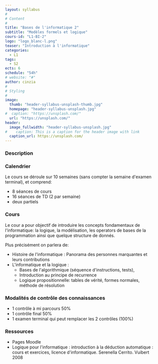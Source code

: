```yaml
---
layout: syllabus
#
# Content
#
title: "Bases de l'informatique 2"
subtitle: "Modèles formels et logique"
cours-id: "L1-BI-2"
logo: "logo_blanc-l.png"
teaser: "Introduction à l'informatique"
categories:
  - L1
tags:
  - S2
ects: 6
schedule: "54h"
# website: "#"
author: cinzia
#
# Styling
#
image:
  thumb: "header-syllabus-unsplash-thumb.jpg"
  homepage: "header-syllabus-unsplash.jpg"
#  caption: "https://unsplash.com/"
  url: "https://unsplash.com/"
header:
  image_fullwidth: "header-syllabus-unsplash.jpg"
#    caption: This is a caption for the header image with link
  caption_url: https://unsplash.com/
---
```


###  Description ###

###  Calendrier ###

Le cours se déroule sur 10 semaines (sans compter la semaine d'examen terminal), et comprend:

- 8 séances de cours
- 16 séances de TD (2 par semaine)
- deux partiels


###  Cours ###

Le cour a pour objectif de introduire les concepts fondamentaux de l'informatique: la logique, la modélisation, les operators de bases de la programmation ainsi que quelque structure de donnés.

Plus précisément on parlera de:
- Histoire de l'informatique :
Panorama des personnes marquantes et leurs contributions
- L'informatique et la logique :
    - Bases de l'algorithmique (séquence d'instructions, tests),
    - Introduction au principe de recurrence
    - Logique propositionnelle: tables de vérité, formes normales, méthode de résolution



###  Modalités de contrôle des connaissances ###
 - 1 contrôle à mi parcours 50%
 - 1 contrôle final 50%
 - 1 examen terminal qui peut remplacer les 2 contrôles (100%)



###  Ressources ###
- Pages Moodle
- Logique pour l'informatique : introduction à la déduction automatique : cours et exercices, licence d'informatique. Serenella Cerrito. Vuibert 2008
